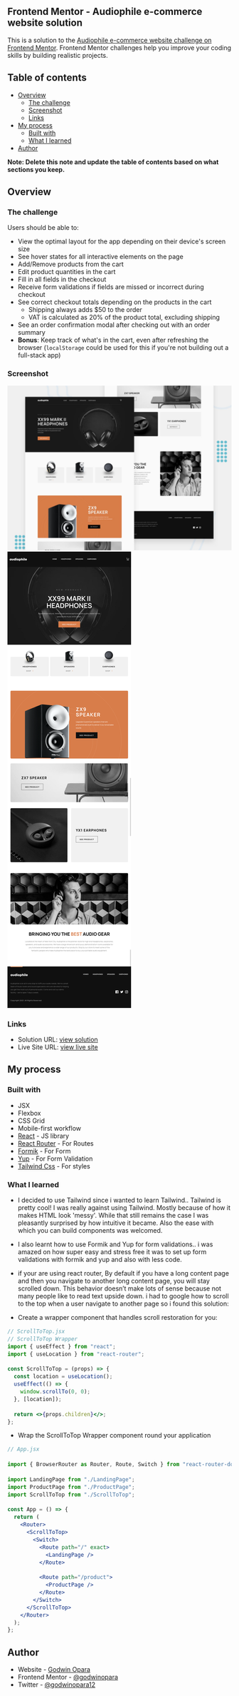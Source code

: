 ## Frontend Mentor - Audiophile e-commerce website solution

This is a solution to the [Audiophile e-commerce website challenge on Frontend Mentor](https://www.frontendmentor.io/challenges/audiophile-ecommerce-website-C8cuSd_wx). Frontend Mentor challenges help you improve your coding skills by building realistic projects.

## Table of contents

- [Overview](#overview)
  - [The challenge](#the-challenge)
  - [Screenshot](#screenshot)
  - [Links](#links)
- [My process](#my-process)
  - [Built with](#built-with)
  - [What I learned](#what-i-learned)
- [Author](#author)

**Note: Delete this note and update the table of contents based on what sections you keep.**

## Overview

### The challenge

Users should be able to:

- View the optimal layout for the app depending on their device's screen size
- See hover states for all interactive elements on the page
- Add/Remove products from the cart
- Edit product quantities in the cart
- Fill in all fields in the checkout
- Receive form validations if fields are missed or incorrect during checkout
- See correct checkout totals depending on the products in the cart
  - Shipping always adds $50 to the order
  - VAT is calculated as 20% of the product total, excluding shipping
- See an order confirmation modal after checking out with an order summary
- **Bonus**: Keep track of what's in the cart, even after refreshing the browser (`localStorage` could be used for this if you're not building out a full-stack app)

### Screenshot

![](./preview.jpg)
![](./React-App.png)

### Links

- Solution URL: [view solution](https://www.frontendmentor.io/solutions/responsive-audio-ecommerce-store-bPxU3fBEG)
- Live Site URL: [view live site](https://audiophile-e-commerce.netlify.app/)

## My process

### Built with

- JSX
- Flexbox
- CSS Grid
- Mobile-first workflow
- [React](https://reactjs.org/) - JS library
- [React Router](https://reactrouter.com/) - For Routes
- [Formik](https://formik.org) - For Form
- [Yup](https://github.com/jquense/yup) - For Form Validation
- [Tailwind Css](https://tailwindcss.com/) - For styles

### What I learned

- I decided to use Tailwind since i wanted to learn Tailwind.. Tailwind is pretty cool! I was really against using Tailwind. Mostly because of how it makes HTML look 'messy'. While that still remains the case I was pleasantly surprised by how intuitive it became. Also the ease with which you can build components was welcomed.
- I also learnt how to use Formik and Yup for form validations.. i was amazed on how super easy and stress free it was to set up form validations with formik and yup and also with less code.

- if your are using react router, By default if you have a long content page and then you navigate to another long content page, you will stay scrolled down. This behavior doesn’t make lots of sense because not many people like to read text upside down. i had to google how to scroll to the top when a user navigate to another page so i found this solution:

- Create a wrapper component that handles scroll restoration for you:

```jsx
// ScrollToTop.jsx
// ScrollToTop Wrapper
import { useEffect } from "react";
import { useLocation } from "react-router";

const ScrollToTop = (props) => {
  const location = useLocation();
  useEffect(() => {
    window.scrollTo(0, 0);
  }, [location]);

  return <>{props.children}</>;
};
```

- Wrap the ScrollToTop Wrapper component round your application

```jsx
// App.jsx

import { BrowserRouter as Router, Route, Switch } from "react-router-dom";

import LandingPage from "./LandingPage";
import ProductPage from "./ProductPage";
import ScrollToTop from "./ScrollToTop";

const App = () => {
  return (
    <Router>
      <ScrollToTop>
        <Switch>
          <Route path="/" exact>
            <LandingPage />
          </Route>

          <Route path="/product">
            <ProductPage />
          </Route>
        </Switch>
      </ScrollToTop>
    </Router>
  );
};
```

## Author

- Website - [Godwin Opara](https://godwin-ahamefula.netlify.app/)
- Frontend Mentor - [@godwinopara](https://www.frontendmentor.io/profile/godwinopara)
- Twitter - [@godwinopara12](https://www.twitter.com/godwinopara12)
